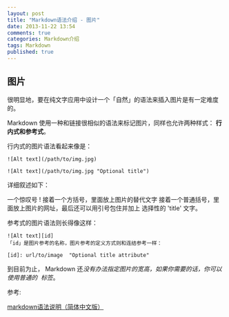```yaml
---
layout: post
title: "Markdown语法介绍 - 图片"
date: 2013-11-22 13:54
comments: true
categories: Markdown介绍
tags: Markdown
published: true
---
```


## 图片

很明显地，要在纯文字应用中设计一个「自然」的语法来插入图片是有一定难度的。

Markdown 使用一种和链接很相似的语法来标记图片，同样也允许两种样式： **行内式和参考式**。

行内式的图片语法看起来像是：

    ![Alt text](/path/to/img.jpg)

    ![Alt text](/path/to/img.jpg "Optional title")

<!-- more -->

详细叙述如下：

一个惊叹号 !
接着一个方括号，里面放上图片的替代文字
接着一个普通括号，里面放上图片的网址，最后还可以用引号包住并加上 选择性的 'title' 文字。

参考式的图片语法则长得像这样：

    ![Alt text][id]
    「id」是图片参考的名称，图片参考的定义方式则和连结参考一样：

    [id]: url/to/image  "Optional title attribute"

到目前为止， Markdown 还*没有办法指定图片的宽高，如果你需要的话，你可以使用普通的 <img> 标签*。

参考: 

[markdown语法说明（简体中文版）](http://wowubuntu.com/markdown/)